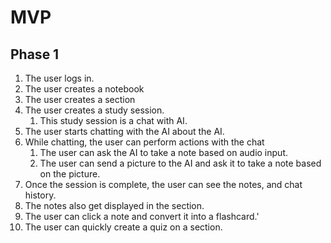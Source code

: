# MVP

## Phase 1

1. The user logs in.
2. The user creates a notebook
3. The user creates a section
4. The user creates a study session.
   1. This study session is a chat with AI.
5. The user starts chatting with the AI about the AI.
6. While chatting, the user can perform actions with the chat
   1. The user can ask the AI to take a note based on audio input.
   2. The user can send a picture to the AI and ask it to take a note based on the picture.
7. Once the session is complete, the user can see the notes, and chat history.
8. The notes also get displayed in the section. 
9. The user can click a note and convert it into a flashcard.'
10. The user can quickly create a quiz on a section. 
